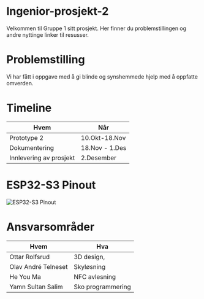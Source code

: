 # Ingenior-prosjekt-2

Velkommen til Gruppe 1 sitt prosjekt. Her finner du problemstillingen og andre nyttinge linker til resusser.


# Problemstilling

Vi har fått i oppgave med å gi blinde og synshemmede hjelp med å oppfatte omverden.


# Timeline
|Hvem|Når|
|-|-|
|Prototype 2|10.Okt-18.Nov|
|Dokumentering|18.Nov - 1.Des|
|Innlevering av prosjekt|2.Desember|


# ESP32-S3 Pinout
![ESP32-S3 Pinout](https://github.com/user-attachments/assets/7db39b09-4f8b-443e-8ea6-9a8887fe6f32)



# Ansvarsområder
|Hvem|Hva|
|-|-|
|Ottar Rolfsrud|3D design,|
|Olav André Telneset|Skyløsning|
|He You Ma|NFC avlesning|
|Yamn Sultan Salim|Sko programmering|
